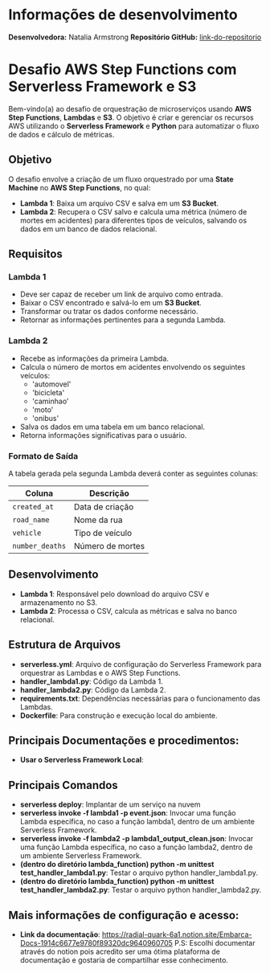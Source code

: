 # Informações de desenvolvimento

**Desenvolvedora:** Natalia Armstrong
**Repositório GitHub:** [link-do-repositorio](https://github.com/natalia-armstrong/embarca-challenge-new)

# Desafio AWS Step Functions com Serverless Framework e S3

Bem-vindo(a) ao desafio de orquestração de microserviços usando **AWS Step Functions**, **Lambdas** e **S3**. O objetivo é criar e gerenciar os recursos AWS utilizando o **Serverless Framework** e **Python** para automatizar o fluxo de dados e cálculo de métricas.

## Objetivo

O desafio envolve a criação de um fluxo orquestrado por uma **State Machine** no **AWS Step Functions**, no qual:

- **Lambda 1**: Baixa um arquivo CSV e salva em um **S3 Bucket**.
- **Lambda 2**: Recupera o CSV salvo e calcula uma métrica (número de mortes em acidentes) para diferentes tipos de veículos, salvando os dados em um banco de dados relacional.

## Requisitos

### Lambda 1

- Deve ser capaz de receber um link de arquivo como entrada.
- Baixar o CSV encontrado e salvá-lo em um **S3 Bucket**.
- Transformar ou tratar os dados conforme necessário.
- Retornar as informações pertinentes para a segunda Lambda.

### Lambda 2

- Recebe as informações da primeira Lambda.
- Calcula o número de mortos em acidentes envolvendo os seguintes veículos:
  - 'automovel'
  - 'bicicleta'
  - 'caminhao'
  - 'moto'
  - 'onibus'
- Salva os dados em uma tabela em um banco relacional.
- Retorna informações significativas para o usuário.

### Formato de Saída

A tabela gerada pela segunda Lambda deverá conter as seguintes colunas:

| Coluna        | Descrição                            |
|---------------|--------------------------------------|
| `created_at`  | Data de criação                      |
| `road_name`   | Nome da rua                          |
| `vehicle`     | Tipo de veículo                      |
| `number_deaths` | Número de mortes                     |

## Desenvolvimento

- **Lambda 1**: Responsável pelo download do arquivo CSV e armazenamento no S3.
- **Lambda 2**: Processa o CSV, calcula as métricas e salva no banco relacional.

## Estrutura de Arquivos

- **serverless.yml**: Arquivo de configuração do Serverless Framework para orquestrar as Lambdas e o AWS Step Functions.
- **handler_lambda1.py**: Código da Lambda 1.
- **handler_lambda2.py**: Código da Lambda 2.
- **requirements.txt**: Dependências necessárias para o funcionamento das Lambdas.
- **Dockerfile**: Para construção e execução local do ambiente.

## Principais Documentações e procedimentos:
- **Usar o Serverless Framework Local**: 


## Principais Comandos
- **serverless deploy**: Implantar de um serviço na nuvem
- **serverless invoke -f lambda1 -p event.json**: Invocar uma função Lambda específica, no caso a função lambda1, dentro de um ambiente Serverless Framework.
- **serverless invoke -f lambda2 -p lambda1_output_clean.json**: Invocar uma função Lambda específica, no caso a função lambda2, dentro de um ambiente Serverless Framework.
- **(dentro do diretório lambda_function) python -m unittest test_handler_lambda1.py**: Testar o arquivo python handler_lambda1.py.
- **(dentro do diretório lambda_function) python -m unittest test_handler_lambda2.py**: Testar o arquivo python handler_lambda2.py.

## Mais informações de configuração e acesso:
- **Link da documentação**: https://radial-quark-6a1.notion.site/Embarca-Docs-1914c6677e9780f89320dc9640960705
    P.S: Escolhi documentar através do notion pois acredito ser uma ótima plataforma de documentação e gostaria de compartilhar esse conhecimento.
